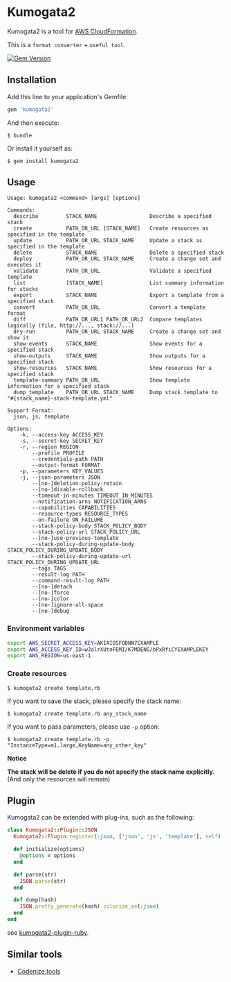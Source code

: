 # Kumogata2

Kumogata2 is a tool for [AWS CloudFormation](https://aws.amazon.com/cloudformation/).

This is a `format converter` + `useful tool`.

[![Gem Version](https://badge.fury.io/rb/kumogata2.png?201406152020)](http://badge.fury.io/rb/kumogata2)

## Installation

Add this line to your application's Gemfile:

```ruby
gem 'kumogata2'
```

And then execute:

    $ bundle

Or install it yourself as:

    $ gem install kumogata2

## Usage

```
Usage: kumogata2 <command> [args] [options]

Commands:
  describe         STACK_NAME                 Describe a specified stack
  create           PATH_OR_URL [STACK_NAME]   Create resources as specified in the template
  update           PATH_OR_URL STACK_NAME     Update a stack as specified in the template
  delete           STACK_NAME                 Delete a specified stack
  deploy           PATH_OR_URL STACK_NAME     Create a change set and executes it
  validate         PATH_OR_URL                Validate a specified template
  list             [STACK_NAME]               List summary information for stacks
  export           STACK_NAME                 Export a template from a specified stack
  convert          PATH_OR_URL                Convert a template format
  diff             PATH_OR_URL1 PATH_OR_URL2  Compare templates logically (file, http://..., stack://...)
  dry-run          PATH_OR_URL STACK_NAME     Create a change set and show it
  show-events      STACK_NAME                 Show events for a specified stack
  show-outputs     STACK_NAME                 Show outputs for a specified stack
  show-resources   STACK_NAME                 Show resources for a specified stack
  template-summary PATH_OR_URL                Show template information for a specified stack
  dump_template    PATH_OR_URL STACK_NAME     Dump stack template to "#{stack_name}-stack-template.yml"

Support Format:
  json, js, template

Options:
    -k, --access-key ACCESS_KEY
    -s, --secret-key SECRET_KEY
    -r, --region REGION
        --profile PROFILE
        --credentials-path PATH
        --output-format FORMAT
    -p, --parameters KEY_VALUES
    -j, --json-parameters JSON
        --[no-]deletion-policy-retain
        --[no-]disable-rollback
        --timeout-in-minutes TIMEOUT_IN_MINUTES
        --notification-arns NOTIFICATION_ARNS
        --capabilities CAPABILITIES
        --resource-types RESOURCE_TYPES
        --on-failure ON_FAILURE
        --stack-policy-body STACK_POLICY_BODY
        --stack-policy-url STACK_POLICY_URL
        --[no-]use-previous-template
        --stack-policy-during-update-body STACK_POLICY_DURING_UPDATE_BODY
        --stack-policy-during-update-url STACK_POLICY_DURING_UPDATE_URL
        --tags TAGS
        --result-log PATH
        --command-result-log PATH
        --[no-]detach
        --[no-]force
        --[no-]color
        --[no-]ignore-all-space
        --[no-]debug
```

### Environment variables

```sh
export AWS_SECRET_ACCESS_KEY=AKIAIOSFODNN7EXAMPLE
export AWS_ACCESS_KEY_ID=wJalrXUtnFEMI/K7MDENG/bPxRfiCYEXAMPLEKEY
export AWS_REGION=us-east-1
```

### Create resources

    $ kumogata2 create template.rb

If you want to save the stack, please specify the stack name:

    $ kumogata2 create template.rb any_stack_name

If you want to pass parameters, please use `-p` option:

    $ kumogata2 create template.rb -p "InstanceType=m1.large,KeyName=any_other_key"


**Notice**

**The stack will be delete if you do not specify the stack name explicitly.**
(And only the resources will remain)

## Plugin

Kumogata2 can be extended with plug-ins, such as the following:

```ruby
class Kumogata2::Plugin::JSON
  Kumogata2::Plugin.register(:json, ['json', 'js', 'template'], self)

  def initialize(options)
    @options = options
  end

  def parse(str)
    JSON.parse(str)
  end

  def dump(hash)
    JSON.pretty_generate(hash).colorize_as(:json)
  end
end
```

see [kumogata2-plugin-ruby](https://github.com/winebarrel/kumogata2-plugin-ruby).

## Similar tools
* [Codenize.tools](http://codenize.tools/)

